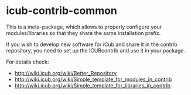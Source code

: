 icub-contrib-common
===================

This is a meta-package, which allows to properly configure your
modules/libraries so that they share the same installation prefix.

If you wish to develop new software for iCub and share it in the contrib
repository, you need to set up the ICUBcontrib and use it in your package.

For details check:

 * http://wiki.icub.org/wiki/Better_Repository
 * http://wiki.icub.org/wiki/Simple_template_for_modules_in_contrib
 * http://wiki.icub.org/wiki/Simple_template_for_libraries_in_contrib
 
